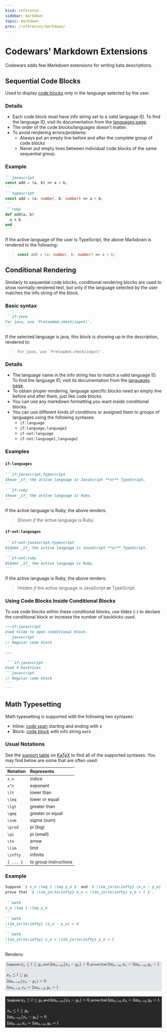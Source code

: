 ```yaml
---
kind: reference
sidebar: markdown
topic: markdown
prev: /references/markdown/
---
```


# Codewars' Markdown Extensions

Codewars adds few Markdown extensions for writing kata descriptions.



## Sequential Code Blocks

Used to display [code blocks](/references/markdown/#code-block) only in the language selected by the user.


### Details

- Each code block must have info string set to a valid language ID. To find the language ID, visit its documentation from the [languages page](/languages/).
- The order of the code blocks/languages doesn't matter.
- To avoid rendering errors/problems:
  - Always put an empty line before and after the complete group of code blocks
  - Never put empty lines between individual code blocks of the same sequential group.

### Example

````markdown
```javascript
const add = (a, b) => a + b;
```
```typescript
const add = (a: number, b: number) => a + b;
```
```ruby
def add(a, b)
  a + b
end
```
````

If the active language of the user is TypeScript, the above Markdown is rendered to the following:

> ```typescript
> const add = (a: number, b: number) => a + b;
> ```






## Conditional Rendering

Similarly to sequential code blocks, conditional rendering blocks are used to show normally rendered text, but only if the language selected by the user matches the info string of the block.

### Basic syntax

````markdown
```if:java
For java, use `Preloaded.check(input)`.
```
````

If the selected language is java, this block is showing up in the description, rendered to:

> ```if:java
> For java, use `Preloaded.check(input)`.
> ```

### Details

* The language name in the info string has to match a valid language ID. To find the language ID, visit its documentation from the [languages page](/languages/).
* To obtain proper rendering, language specific blocks need an empty line before and after them, just like code blocks.
* You can use any markdown formatting you want inside conditional blocks.
* You can use different kinds of conditions or assigned them to groups of languages using the following syntaxes:
  - `if:language`
  - `if:language,language2`
  - `if-not:language`
  - `if-not:language1,language2`


### Examples

#### `if:languages`

````markdown
```if:javascript,typescript
Shown _if_ the active language is JavaScript **or** TypeScript.
```
```if:ruby
Shown _if_ the active language is Ruby.
```
````

If the active language is Ruby, the above renders:

> Shown _if_ the active language is Ruby.

#### `if-not:languages`

````markdown
```if-not:javascript,typescript
Hidden _if_ the active language is JavaScript **or** TypeScript.
```
```if-not:ruby
Hidden _if_ the active language is Ruby.
```
````

If the active language is Ruby, the above renders:

> Hidden _if_ the active language is JavaScript **or** TypeScript.


### Using Code Blocks Inside Conditional Blocks

To use code blocks within these conditional blocks, use tildes (`~`) to declare the conditional block or increase the number of backticks used.

````markdown
~~~if:javascript
Used tilde to open conditional block.
```javascript
// Regular code block
```
~~~
````

`````markdown
````if:javascript
Used 4 backticks
```javascript
// Regular code block
```
````
`````




## Math Typesetting

Math typesetting is supported with the following two syntaxes:

- Inline: [code span](/references/markdown/#code-span) starting and ending with `$`
- Block: [code block](/references/markdown/#code-block) with info string `math`


### Usual Notations

See the [support table](https://katex.org/docs/support_table.html) on [KaTeX](https://katex.org) to find all of the supported syntaxes. You may find below are some that are often used:

| Notation | Represents             |
| :------- | :--------------------- |
| `x_n`    |  indice                |
| `x^n`    |  exponant              |
| `\lt`    |  lower than            |
| `\leq`   |  lower or equal        |
| `\lgt`   |  greater than          |
| `\geq`   |  greater or equal      |
| `\sum`   |  sigma (sum)           |
| `\prod`  |  pi (big)              |
| `\pi`    |  pi (small)            |
| `\to`    |  arrow                 |
| `\lim`   |  limit                 |
|`\infty`  |  infinite              |
|`{ ... }` |  to group instructions |




### Example

````markdown
Suppose `$ x_n \leq l \leq y_n $` and `$ \lim_{n\to\infty} (x_n - y_n) = 0 $`,
prove that `$ \lim_{n\to\infty} x_n = \lim_{n\to\infty} y_n = l $`.

```math
x_n \leq l \leq y_n
```
```math
\lim_{n\to\infty} (x_n - y_n) = 0
```
```math
\lim_{n\to\infty} x_n = \lim_{n\to\infty} y_n = l
```
````

Renders:

<div class="block dark:hidden">

![Math Typeset Example](./img/math-typeset-example-light.png)

</div>
<div class="hidden dark:block">

![Math Typeset Example](./img/math-typeset-example-dark.png)

</div>
